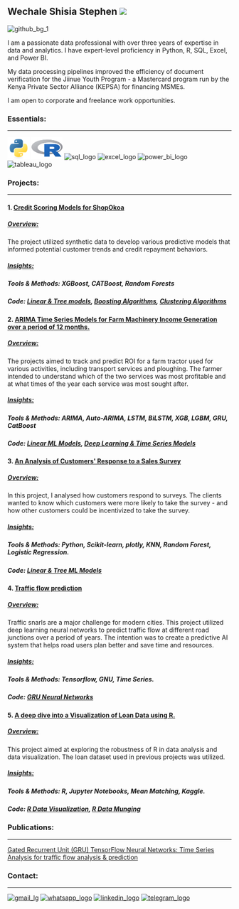 ## Wechale Shisia Stephen <img src="https://raw.githubusercontent.com/MartinHeinz/MartinHeinz/master/wave.gif" width="30px">

![github_bg_1](https://github.com/user-attachments/assets/ef523d81-c916-423f-9ace-e4747d796e7c)


I am a passionate data professional with over three years of expertise in data and analytics. I have expert-level proficiency in Python, R, SQL, Excel, and Power BI. 

My data processing pipelines improved the efficiency of document verification for the Jiinue Youth Program - a Mastercard program run by the Kenya Private Sector Alliance (KEPSA) for financing MSMEs. 

I am open to corporate and freelance work opportunities.

### Essentials: 
---
<img src='https://github.com/devicons/devicon/blob/master/icons/python/python-original.svg' alt='python_logo' width='50' height='50'/> <img src='https://github.com/devicons/devicon/blob/master/icons/r/r-original.svg' alt='R_logo' width='70' height='50'/> <img src='https://github.com/wessware/wessware/assets/46624127/3eee364e-e00b-41e8-9588-1c4da3f33839' alt='sql_logo' width='70' height='60'/> <img src='https://www.svgrepo.com/show/373589/excel.svg' alt='excel_logo' width='50' height='50'/> <img src='https://upload.wikimedia.org/wikipedia/commons/thumb/c/cf/New_Power_BI_Logo.svg/1024px-New_Power_BI_Logo.svg.png' alt='power_bi_logo' width='50' height='50'/> <img src='https://www.svgrepo.com/show/354428/tableau-icon.svg' alt='tableau_logo' width='50' height='50'/> 

### Projects:
---
#### 1. <ins>Credit Scoring Models for ShopOkoa</ins>
##### <ins>Overview:</ins>
The project utilized synthetic data to develop various predictive models that informed potential customer trends and credit repayment behaviors. 
##### <ins>Insights:</ins>

##### Tools & Methods: XGBoost, CATBoost, Random Forests

##### Code: <a href="https://github.com/wessware/Boosting_Algorithms">Linear & Tree models</a>, <a href="https://github.com/wessware/Boosting_Algorithms">Boosting Algorithms</a>, <a href="https://github.com/wessware/clustering_algorithms">Clustering Algorithms</a>

#### 2. <ins>ARIMA Time Series Models for Farm Machinery Income Generation over a period  of 12 months.</ins>
##### <ins>Overview:</ins>
The projects aimed to track and predict ROI for a farm tractor used for various activities, including transport services and ploughing. The farmer intended to understand which of the two services was most profitable and at what times of the year each service was most sought after. 
##### <ins>Insights:</ins>

##### Tools & Methods: ARIMA, Auto-ARIMA, LSTM, BiLSTM, XGB, LGBM, GRU, CatBoost

##### Code: <a href="https://github.com/wessware/time_series_forecasting_linear_ml_models">Linear ML Models</a>, <a href="https://github.com/wessware/ARIMA_TIME_SERIES_FORECASTING">Deep Learning & Time Series Models</a>

#### 3. <ins>An Analysis of Customers' Response to a Sales Survey</ins>
##### <ins>Overview:</ins>
In this project, I analysed how customers respond to surveys. The clients wanted to know which customers were more likely to take the survey - and how other customers could be incentivized to take the survey. 
##### <ins>Insights:</ins>

##### Tools & Methods: Python, Scikit-learn, plotly, KNN, Random Forest, Logistic Regression.

##### Code: <a href="https://github.com/wessware/customer_response_to_survey">Linear & Tree ML Models</a>

#### 4. <ins>Traffic flow prediction</ins>
##### <ins>Overview:</ins>
Traffic snarls are a major challenge for modern cities. This project utilized deep learning neural networks to predict traffic flow at different road junctions over a period of years. The intention was to create a predictive AI 
system that helps road users plan better and save time and resources. 
##### <ins>Insights:</ins>

##### Tools & Methods: Tensorflow, GNU, Time Series.

##### Code: <a href="https://github.com/wessware/traffic_prediction_tensorflow">GRU Neural Networks</a>

#### 5. <ins>A deep dive into a Visualization of Loan Data using R.</ins>  
##### <ins>Overview:</ins>
This project aimed at exploring the robustness of R in data analysis and data visualization. The loan dataset used in previous projects was utilized.  
##### <ins>Insights:</ins>

##### Tools & Methods: R, Jupyter Notebooks, Mean Matching, Kaggle.

##### Code: <a href="https://github.com/wessware/data_visualization_R_101">R Data Visualization</a>, <a href="https://github.com/wessware/data_munging_R">R Data Munging</a>

### Publications:
---
<a href="https://www.researchgate.net/publication/366154898_Deployment_of_Time_Series_Analysis_and_the_TensorFlow_GRU_model_in_traffic_flow_prediction"> Gated Recurrent Unit (GRU) TensorFlow Neural Networks: Time Series Analysis for traffic flow analysis & prediction</a>

### Contact:
---
<a href='mailto:stevensheasier@gmail.com' target='_blank'> <img src='https://cdn.worldvectorlogo.com/logos/official-gmail-icon-2020-.svg' alt='gmail_lg' width='25' height='25'></a>
<a href='https://wa.me/254799762433' target='_blank'> <img src='https://upload.wikimedia.org/wikipedia/commons/thumb/6/6b/WhatsApp.svg/2044px-WhatsApp.svg.png' alt='whatsapp_logo' width='25' height='25'/></a> <a href='https://www.linkedin.com/in/stephen-shisia-105924450/' target='_blank'> <img src='https://upload.wikimedia.org/wikipedia/commons/thumb/e/e9/Linkedin_icon.svg/256px-Linkedin_icon.svg.png?20110609134306' alt='linkedin_logo' width='25' height='25'/></a>
<a href='https://t.me/wessware' target='_blank'> <img src='https://upload.wikimedia.org/wikipedia/commons/thumb/8/82/Telegram_logo.svg/512px-Telegram_logo.svg.png?20220101141644' alt='telegram_logo' width='25' height='25'/></a>
